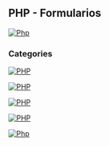 ## PHP - Formularios
[![Php](https://img.shields.io/badge/Php_formularios-787CB5?style=for-the-badge&logo=php&logoColor=white&labelColor=101010)](https://github.com/Alberto-mt/PHP/blob/main/PHP/Apuntes_form/index.md)

### Categories
[![PHP](https://img.shields.io/badge/Formularios-447ac0?style=for-the-badge&logo=php&logoColor=white&labelColor=101010)](https://github.com/Alberto-mt/PHP/blob/main/PHP/Apuntes_form/categories/Formularios.md)

[![PHP](https://img.shields.io/badge/Enviar_datos_misma_pagina-c044b8?style=for-the-badge&logo=php&logoColor=white&labelColor=101010)]()

[![PHP](https://img.shields.io/badge/Enviar_datos_GET-c08a44?style=for-the-badge&logo=php&logoColor=white&labelColor=101010)]()

[![PHP](https://img.shields.io/badge/Enviar_datos_POST-44c04c?style=for-the-badge&logo=php&logoColor=white&labelColor=101010)]()


[![Php](https://img.shields.io/badge/Php_formularios-787CB5?style=for-the-badge&label=&#9650;&logoColor=white&labelColor=101010)](https://github.com/Alberto-mt/PHP/blob/main/PHP/Apuntes_form/index.md)
